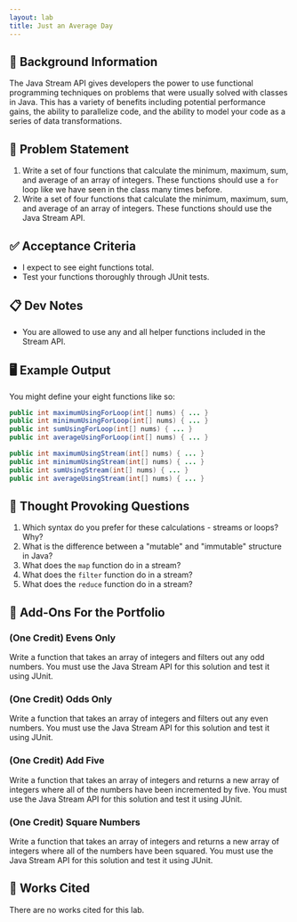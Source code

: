 ```yaml
---
layout: lab
title: Just an Average Day
---
```


## 🔖 Background Information

The Java Stream API gives developers the power to use functional programming techniques on problems that were usually solved with classes in Java. This has a variety of benefits including potential performance gains, the ability to parallelize code, and the ability to model your code as a series of data transformations.

## 🎯 Problem Statement

1. Write a set of four functions that calculate the minimum, maximum, sum, and average of an array of integers. These functions should use a `for` loop like we have seen in the class many times before.
2. Write a set of four functions that calculate the minimum, maximum, sum, and average of an array of integers. These functions should use the Java Stream API.

## ✅ Acceptance Criteria

* I expect to see eight functions total.
* Test your functions thoroughly through JUnit tests.

## 📋 Dev Notes

* You are allowed to use any and all helper functions included in the Stream API.

## 🖥️ Example Output

You might define your eight functions like so:

```java
public int maximumUsingForLoop(int[] nums) { ... }
public int minimumUsingForLoop(int[] nums) { ... }
public int sumUsingForLoop(int[] nums) { ... }
public int averageUsingForLoop(int[] nums) { ... }

public int maximumUsingStream(int[] nums) { ... }
public int minimumUsingStream(int[] nums) { ... }
public int sumUsingStream(int[] nums) { ... }
public int averageUsingStream(int[] nums) { ... }
```

## 📝 Thought Provoking Questions

1. Which syntax do you prefer for these calculations - streams or loops? Why?
2. What is the difference between a "mutable" and "immutable" structure in Java?
3. What does the `map` function do in a stream?
4. What does the `filter` function do in a stream?
5. What does the `reduce` function do in a stream?

## 💼 Add-Ons For the Portfolio

### (One Credit) Evens Only

Write a function that takes an array of integers and filters out any odd numbers. You must use the Java Stream API for this solution and test it using JUnit.

### (One Credit) Odds Only

Write a function that takes an array of integers and filters out any even numbers. You must use the Java Stream API for this solution and test it using JUnit.

### (One Credit) Add Five

Write a function that takes an array of integers and returns a new array of integers where all of the numbers have been incremented by five. You must use the Java Stream API for this solution and test it using JUnit.

### (One Credit) Square Numbers

Write a function that takes an array of integers and returns a new array of integers where all of the numbers have been squared. You must use the Java Stream API for this solution and test it using JUnit.

## 📘 Works Cited

There are no works cited for this lab.

